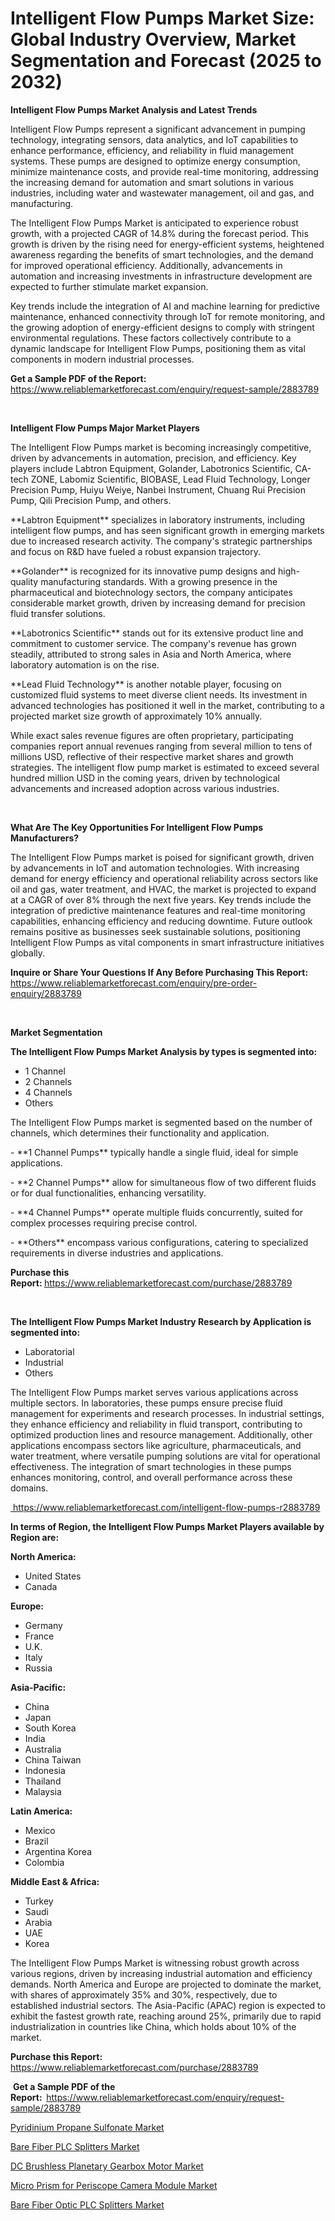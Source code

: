 <p><h1>Intelligent Flow Pumps Market Size: Global Industry Overview, Market Segmentation and Forecast (2025 to 2032)</h1></p><p><strong>Intelligent Flow Pumps Market Analysis and Latest Trends</strong></p>
<p><p>Intelligent Flow Pumps represent a significant advancement in pumping technology, integrating sensors, data analytics, and IoT capabilities to enhance performance, efficiency, and reliability in fluid management systems. These pumps are designed to optimize energy consumption, minimize maintenance costs, and provide real-time monitoring, addressing the increasing demand for automation and smart solutions in various industries, including water and wastewater management, oil and gas, and manufacturing.</p><p>The Intelligent Flow Pumps Market is anticipated to experience robust growth, with a projected CAGR of 14.8% during the forecast period. This growth is driven by the rising need for energy-efficient systems, heightened awareness regarding the benefits of smart technologies, and the demand for improved operational efficiency. Additionally, advancements in automation and increasing investments in infrastructure development are expected to further stimulate market expansion.</p><p>Key trends include the integration of AI and machine learning for predictive maintenance, enhanced connectivity through IoT for remote monitoring, and the growing adoption of energy-efficient designs to comply with stringent environmental regulations. These factors collectively contribute to a dynamic landscape for Intelligent Flow Pumps, positioning them as vital components in modern industrial processes.</p></p>
<p><strong>Get a Sample PDF of the Report:&nbsp;</strong> <a href="https://www.reliablemarketforecast.com/enquiry/request-sample/2883789?utm_campaign=1108&utm_medium=2&utm_source=Github&utm_content=ia&utm_term=13032025&utm_id=intelligent-flow-pumps">https://www.reliablemarketforecast.com/enquiry/request-sample/2883789</a></p>
<p>&nbsp;</p>
<p><strong>Intelligent Flow Pumps Major Market Players</strong></p>
<p><p>The Intelligent Flow Pumps market is becoming increasingly competitive, driven by advancements in automation, precision, and efficiency. Key players include Labtron Equipment, Golander, Labotronics Scientific, CA-tech ZONE, Labomiz Scientific, BIOBASE, Lead Fluid Technology, Longer Precision Pump, Huiyu Weiye, Nanbei Instrument, Chuang Rui Precision Pump, Qili Precision Pump, and others.</p><p>**Labtron Equipment** specializes in laboratory instruments, including intelligent flow pumps, and has seen significant growth in emerging markets due to increased research activity. The company's strategic partnerships and focus on R&D have fueled a robust expansion trajectory. </p><p>**Golander** is recognized for its innovative pump designs and high-quality manufacturing standards. With a growing presence in the pharmaceutical and biotechnology sectors, the company anticipates considerable market growth, driven by increasing demand for precision fluid transfer solutions.</p><p>**Labotronics Scientific** stands out for its extensive product line and commitment to customer service. The company's revenue has grown steadily, attributed to strong sales in Asia and North America, where laboratory automation is on the rise. </p><p>**Lead Fluid Technology** is another notable player, focusing on customized fluid systems to meet diverse client needs. Its investment in advanced technologies has positioned it well in the market, contributing to a projected market size growth of approximately 10% annually.</p><p>While exact sales revenue figures are often proprietary, participating companies report annual revenues ranging from several million to tens of millions USD, reflective of their respective market shares and growth strategies. The intelligent flow pump market is estimated to exceed several hundred million USD in the coming years, driven by technological advancements and increased adoption across various industries.</p></p>
<p>&nbsp;</p>
<p><strong>What Are The Key Opportunities For Intelligent Flow Pumps Manufacturers?</strong></p>
<p><p>The Intelligent Flow Pumps market is poised for significant growth, driven by advancements in IoT and automation technologies. With increasing demand for energy efficiency and operational reliability across sectors like oil and gas, water treatment, and HVAC, the market is projected to expand at a CAGR of over 8% through the next five years. Key trends include the integration of predictive maintenance features and real-time monitoring capabilities, enhancing efficiency and reducing downtime. Future outlook remains positive as businesses seek sustainable solutions, positioning Intelligent Flow Pumps as vital components in smart infrastructure initiatives globally.</p></p>
<p><strong>Inquire or Share Your Questions If Any Before Purchasing This Report:</strong> <a href="https://www.reliablemarketforecast.com/enquiry/pre-order-enquiry/2883789?utm_campaign=1108&utm_medium=2&utm_source=Github&utm_content=ia&utm_term=13032025&utm_id=intelligent-flow-pumps">https://www.reliablemarketforecast.com/enquiry/pre-order-enquiry/2883789</a></p>
<p>&nbsp;</p>
<p><strong>Market Segmentation</strong></p>
<p><strong>The Intelligent Flow Pumps Market Analysis by types is segmented into:</strong></p>
<p><ul><li>1 Channel</li><li>2 Channels</li><li>4 Channels</li><li>Others</li></ul></p>
<p><p>The Intelligent Flow Pumps market is segmented based on the number of channels, which determines their functionality and application. </p><p>- **1 Channel Pumps** typically handle a single fluid, ideal for simple applications. </p><p>- **2 Channel Pumps** allow for simultaneous flow of two different fluids or for dual functionalities, enhancing versatility. </p><p>- **4 Channel Pumps** operate multiple fluids concurrently, suited for complex processes requiring precise control. </p><p>- **Others** encompass various configurations, catering to specialized requirements in diverse industries and applications.</p></p>
<p><strong>Purchase this Report:&nbsp;</strong><a href="https://www.reliablemarketforecast.com/purchase/2883789?utm_campaign=1108&utm_medium=2&utm_source=Github&utm_content=ia&utm_term=13032025&utm_id=intelligent-flow-pumps">https://www.reliablemarketforecast.com/purchase/2883789</a></p>
<p>&nbsp;</p>
<p><strong>The Intelligent Flow Pumps Market Industry Research by Application is segmented into:</strong></p>
<p><ul><li>Laboratorial</li><li>Industrial</li><li>Others</li></ul></p>
<p><p>The Intelligent Flow Pumps market serves various applications across multiple sectors. In laboratories, these pumps ensure precise fluid management for experiments and research processes. In industrial settings, they enhance efficiency and reliability in fluid transport, contributing to optimized production lines and resource management. Additionally, other applications encompass sectors like agriculture, pharmaceuticals, and water treatment, where versatile pumping solutions are vital for operational effectiveness. The integration of smart technologies in these pumps enhances monitoring, control, and overall performance across these domains.</p></p>
<p><a href="https://www.reliablemarketforecast.com/intelligent-flow-pumps-r2883789?utm_campaign=1108&utm_medium=2&utm_source=Github&utm_content=ia&utm_term=13032025&utm_id=intelligent-flow-pumps">&nbsp;https://www.reliablemarketforecast.com/intelligent-flow-pumps-r2883789</a></p>
<p><strong>In terms of Region, the Intelligent Flow Pumps Market Players available by Region are:</strong></p>
<p>
    <p> <strong> North America: </strong>
        <ul>
            <li>United States</li>
            <li>Canada</li>
        </ul>
        </p> 
    <p> <strong> Europe: </strong>
        <ul>
            <li>Germany</li>
            <li>France</li>
            <li>U.K.</li>
            <li>Italy</li>
            <li>Russia</li>
        </ul>
        </p> 
    <p> <strong> Asia-Pacific: </strong>
        <ul>
            <li>China</li>
            <li>Japan</li>
            <li>South Korea</li>
            <li>India</li>
            <li>Australia</li>
            <li>China Taiwan</li>
            <li>Indonesia</li>
            <li>Thailand</li>
            <li>Malaysia</li>
        </ul>
        </p> 
    <p> <strong> Latin America: </strong>
        <ul>
            <li>Mexico</li>
            <li>Brazil</li>
            <li>Argentina Korea</li>
            <li>Colombia</li>
        </ul>
        </p> 
    <p> <strong> Middle East & Africa: </strong>
        <ul>
            <li>Turkey</li>
            <li>Saudi</li>
            <li>Arabia</li>
            <li>UAE</li>
            <li>Korea</li>
        </ul>
    </p>
    </p>
<p><p>The Intelligent Flow Pumps Market is witnessing robust growth across various regions, driven by increasing industrial automation and efficiency demands. North America and Europe are projected to dominate the market, with shares of approximately 35% and 30%, respectively, due to established industrial sectors. The Asia-Pacific (APAC) region is expected to exhibit the fastest growth rate, reaching around 25%, primarily due to rapid industrialization in countries like China, which holds about 10% of the market.</p></p>
<p><strong>Purchase this Report: </strong><a href="https://www.reliablemarketforecast.com/purchase/2883789?utm_campaign=1108&utm_medium=2&utm_source=Github&utm_content=ia&utm_term=13032025&utm_id=intelligent-flow-pumps">https://www.reliablemarketforecast.com/purchase/2883789</a></p>
<p>&nbsp;<strong>Get a Sample PDF of the Report:&nbsp;&nbsp;</strong><a href="https://www.reliablemarketforecast.com/enquiry/request-sample/2883789?utm_campaign=1108&utm_medium=2&utm_source=Github&utm_content=ia&utm_term=13032025&utm_id=intelligent-flow-pumps">https://www.reliablemarketforecast.com/enquiry/request-sample/2883789</a></p>
<p><strong></strong></p>
<p><p><a href="https://github.com/kleyderoomes/Market-Research-Report-List-1/blob/main/pyridinium-propane-sulfonate-market.md?utm_campaign=1108&utm_medium=2&utm_source=Github&utm_content=ia&utm_term=13032025&utm_id=intelligent-flow-pumps">Pyridinium Propane Sulfonate Market</a></p><p><a href="https://github.com/hoppeellia6b/Market-Research-Report-List-1/blob/main/bare-fiber-plc-splitters-market.md?utm_campaign=1108&utm_medium=2&utm_source=Github&utm_content=ia&utm_term=13032025&utm_id=intelligent-flow-pumps">Bare Fiber PLC Splitters Market</a></p><p><a href="https://github.com/bredevasil2q/Market-Research-Report-List-1/blob/main/dc-brushless-planetary-gearbox-motor-market.md?utm_campaign=1108&utm_medium=2&utm_source=Github&utm_content=ia&utm_term=13032025&utm_id=intelligent-flow-pumps">DC Brushless Planetary Gearbox Motor Market</a></p><p><a href="https://github.com/nedzazollo74/Market-Research-Report-List-1/blob/main/micro-prism-for-periscope-camera-module-market.md?utm_campaign=1108&utm_medium=2&utm_source=Github&utm_content=ia&utm_term=13032025&utm_id=intelligent-flow-pumps">Micro Prism for Periscope Camera Module Market</a></p><p><a href="https://github.com/evraltandre36/Market-Research-Report-List-1/blob/main/bare-fiber-optic-plc-splitters-market.md?utm_campaign=1108&utm_medium=2&utm_source=Github&utm_content=ia&utm_term=13032025&utm_id=intelligent-flow-pumps">Bare Fiber Optic PLC Splitters Market</a></p></p>